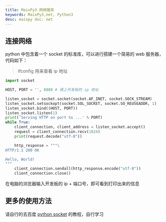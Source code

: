 ```yaml
---
title: MaixPy3 网络服务
keywords: MaixPy3,net, Python3
desc: maixpy doc: net
---
```


## 连接网络

python 中包含着一个 socket 的标准库，可以进行搭建一个简易的 web 服务器，代码如下：

> ifconfig 用来查看 ip 地址

```python
import socket

HOST, PORT = '', 8888 # 填上开发板的 ip 地址

listen_socket = socket.socket(socket.AF_INET, socket.SOCK_STREAM)
listen_socket.setsockopt(socket.SOL_SOCKET, socket.SO_REUSEADDR, 1)
listen_socket.bind((HOST, PORT))
listen_socket.listen(1)
print('Serving HTTP on port %s ...' % PORT)
while True:
    client_connection, client_address = listen_socket.accept()
    request = client_connection.recv(1024)
    print(request.decode("utf-8"))

    http_response = """\
HTTP/1.1 200 OK

Hello, World!
"""
    client_connection.sendall(http_response.encode("utf-8"))
    client_connection.close()
```

在电脑的浏览器输入开发板的 ip + 端口号，即可看到打印出来的信息


## 更多的使用方法

请自行的去百度 [python socket](https://www.baidu.com/s?ie=utf-8&f=3&rsv_bp=1&tn=baidu&wd=python%20socket&oq=python%25E6%2590%25AD%25E5%25BB%25BA%25E7%25BD%2591%25E9%25A1%25B5%25E6%259C%258D%25E5%258A%25A1%25E5%2599%25A8&rsv_pq=e64708e3000c8483&rsv_t=f79fUMT%2BuI7wekfW8YPY%2F08rmoG%2BK1vvKzxctjM%2F48hbJ9TyBEHjqePwp3Y&rqlang=cn&rsv_enter=1&rsv_dl=ts_0&rsv_sug3=12&rsv_sug1=12&rsv_sug7=100&rsv_sug2=0&rsv_btype=t&prefixsug=python%2520soc&rsp=0&inputT=3909&rsv_sug4=4389c) 的教程，自行学习